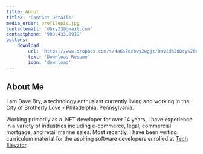 ```yaml
---
title: About
title2: 'Contact Details'
media_order: profilepic.jpg
contactemail: 'dbry23@gmail.com'
contactphone: '908.433.0919'
buttons:
    download: 
        url: 'https://www.dropbox.com/s/4a6s7dzbwy2wgjt/David%20Bry%20resume.pdf?dl=0'
        text: 'Download Resume'
        icon: 'download'
---
```


## About Me

I am Dave Bry, a technology enthusiast currently living and working in the City of Brotherly Love - Philadelphia, Pennsylvania.

Working primarily as a .NET developer for over 14 years, I have experience in a variety of industries including e-commerce, legal, commercial mortgage, and retail marine sales. Most recently, I have been writing curriculum material for the aspiring software developers enrolled at [Tech Elevator](https://www.techelevator.com).